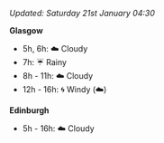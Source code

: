 *Updated: Saturday 21st January 04:30*

**Glasgow**

* 5h, 6h: :cloud: Cloudy
* 7h: :umbrella: Rainy
* 8h - 11h: :cloud: Cloudy
* 12h - 16h: :cyclone: Windy (:cloud:)

**Edinburgh**

* 5h - 16h: :cloud: Cloudy

